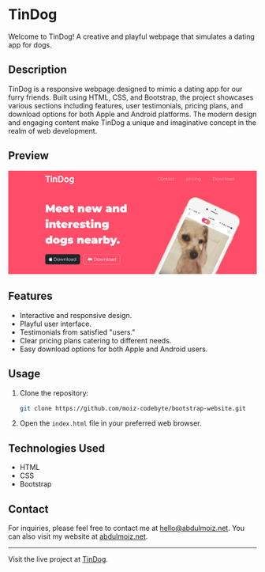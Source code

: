 

# TinDog

Welcome to TinDog! A creative and playful webpage that simulates a dating app for dogs.

## Description

TinDog is a responsive webpage designed to mimic a dating app for our furry friends. Built using HTML, CSS, and Bootstrap, the project showcases various sections including features, user testimonials, pricing plans, and download options for both Apple and Android platforms. The modern design and engaging content make TinDog a unique and imaginative concept in the realm of web development.

## Preview

![TinDog Preview](/preview.png)

## Features

- Interactive and responsive design.
- Playful user interface.
- Testimonials from satisfied "users."
- Clear pricing plans catering to different needs.
- Easy download options for both Apple and Android users.

## Usage

1. Clone the repository:
   ```sh
   git clone https://github.com/moiz-codebyte/bootstrap-website.git
   ```

2. Open the `index.html` file in your preferred web browser.

## Technologies Used

- HTML
- CSS
- Bootstrap

## Contact

For inquiries, please feel free to contact me at [hello@abdulmoiz.net](mailto:hello@abdulmoiz.net). You can also visit my website at [abdulmoiz.net](https://abdulmoiz.net).



---

Visit the live project at [TinDog](https://moiz-codebyte.github.io/Bootstrap-website/).
```
